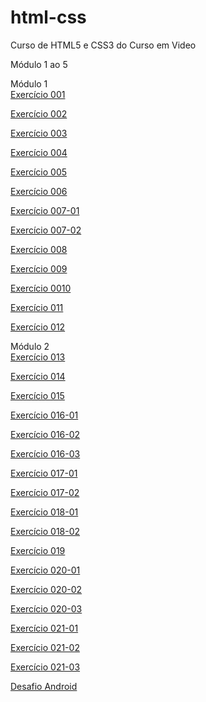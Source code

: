 # html-css
 Curso de HTML5 e CSS3 do Curso em Video

 Módulo 1 ao 5

 Módulo 1
<br><a href="https://mmartinsr.github.io/html-css/exercicios/ex001/index.html">Exercício 001</a>

<a href="https://mmartinsr.github.io/html-css/exercicios/ex002/index.html">Exercício 002</a>

<a href="https://mmartinsr.github.io/html-css/exercicios/ex003/index.html">Exercício 003</a>

<a href="https://mmartinsr.github.io/html-css/exercicios/ex004/index.html">Exercício 004</a>

<a href="https://mmartinsr.github.io/html-css/exercicios/ex005/index.html">Exercício 005</a>

<a href="https://mmartinsr.github.io/html-css/exercicios/ex006/index.html">Exercício 006</a>

<a href="https://mmartinsr.github.io/html-css/exercicios/ex007/html4.html">Exercício 007-01</a>

<a href="https://mmartinsr.github.io/html-css/exercicios/ex007/html5.html">Exercício 007-02</a>

<a href="https://mmartinsr.github.io/html-css/exercicios/ex008/index.html">Exercício 008</a>

<a href="https://mmartinsr.github.io/html-css/exercicios/ex009/index.html">Exercício 009</a>

<a href="https://mmartinsr.github.io/html-css/exercicios/ex010/index.html">Exercício 0010</a>

<a href="https://mmartinsr.github.io/html-css/exercicios/ex011/index.html">Exercício 011</a>

<a href="https://mmartinsr.github.io/html-css/exercicios/ex012/index.html">Exercício 012</a>

 Módulo 2
<br><a href="https://mmartinsr.github.io/html-css/exercicios/ex013/index.html">Exercício 013</a>

<a href="https://mmartinsr.github.io/html-css/exercicios/ex014/index.html">Exercício 014</a>

<a href="https://mmartinsr.github.io/html-css/exercicios/ex015/index.html">Exercício 015</a>

<a href="https://mmartinsr.github.io/html-css/exercicios/ex016/cor01.html">Exercício 016-01</a>

<a href="https://mmartinsr.github.io/html-css/exercicios/ex016/cor02.html">Exercício 016-02</a>

<a href="https://mmartinsr.github.io/html-css/exercicios/ex016/cor03.html">Exercício 016-03</a>

<a href="https://mmartinsr.github.io/html-css/exercicios/ex017/ fonte01.html">Exercício 017-01</a>

<a href="https://mmartinsr.github.io/html-css/exercicios/ex017/fonte02.html">Exercício 017-02</a>

<a href="https://mmartinsr.github.io/html-css/exercicios/ex018/fonte01.html">Exercício 018-01</a>

<a href="https://mmartinsr.github.io/html-css/exercicios/ex018/fonte02.html">Exercício 018-02</a>

<a href="https://mmartinsr.github.io/html-css/exercicios/ex019/seletor01.html">Exercício 019</a>

<a href="https://mmartinsr.github.io/html-css/exercicios/ex020/hover.html">Exercício 020-01</a>

<a href="https://mmartinsr.github.io/html-css/exercicios/ex020/links.html">Exercício 020-02</a>

<a href="https://mmartinsr.github.io/html-css/exercicios/ex020/pseudoclasse.html">Exercício 020-03</a>

<a href="https://mmartinsr.github.io/html-css/exercicios/ex021/caixa01.html">Exercício 021-01</a>

<a href="https://mmartinsr.github.io/html-css/exercicios/ex021/caixa02.html">Exercício 021-02</a>

<a href="https://mmartinsr.github.io/html-css/exercicios/ex021/caixa03.html">Exercício 021-03</a>

<a href="https://mmartinsr.github.io/html-css/desafios/d010/android.html">Desafio Android</a>


